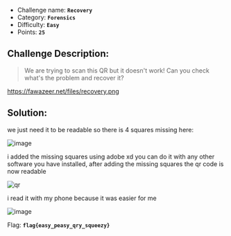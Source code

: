 - Challenge name: **`Recovery`**
- Category: **`Forensics`**
- Difficulty: **`Easy`**
- Points: **`25`**

## Challenge Description:
> We are trying to scan this QR but it doesn't work!
Can you check what's the problem and recover it?

https://fawazeer.net/files/recovery.png


## Solution: 
we just need it to be readable so there is 4 squares missing here:

![image](https://user-images.githubusercontent.com/33517160/116252338-272b5f00-a778-11eb-8c57-09e614b11e54.png)

i added the missing squares using adobe xd you can do it with any other software you have installed,
after adding the missing squares the qr code is now readable

![qr](https://user-images.githubusercontent.com/33517160/116253678-568e9b80-a779-11eb-868e-e1a10ad996e6.png)

i read it with my phone because it was easier for me 

![image](https://user-images.githubusercontent.com/33517160/116254505-10860780-a77a-11eb-9ca1-e983742f4d00.png)

Flag: **`flag{easy_peasy_qry_squeezy}`**
